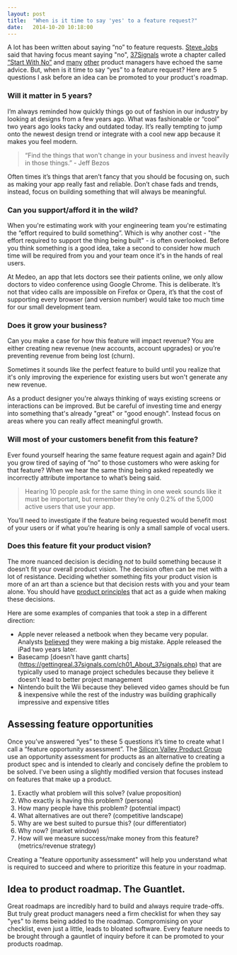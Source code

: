 ```yaml
---
layout: post
title:  "When is it time to say 'yes' to a feature request?"
date:   2014-10-20 10:18:00
---
```


A lot has been written about saying “no” to feature requests. [Steve Jobs](https://www.youtube.com/watch?v=H8eP99neOVs) said that having focus meant saying "no", [37Signals](http://www.37signals.com) wrote a chapter called [“Start With No”](https://gettingreal.37signals.com/ch05_Start_With_No.php) and [many](http://blog.intercom.io/product-strategy-means-saying-no/) [other](https://www.prodpad.com/2014/05/saying-tough-love-product-managers/) product managers have echoed the same advice. But, when is it time to say “yes” to a feature request? Here are 5 questions I ask before an idea can be promoted to your product's roadmap.

### Will it matter in 5 years?

I’m always reminded how quickly things go out of fashion in our industry by looking at designs from a few years ago. What was fashionable or “cool” two years ago looks tacky and outdated today. It’s really tempting to jump onto the newest design trend or integrate with a cool new app because it makes you feel modern.

> “Find the things that won't change in your business and invest heavily in those things.” - Jeff Bezos

Often times it’s things that aren’t fancy that you should be focusing on, such as making your app really fast and reliable. Don’t chase fads and trends, instead, focus on building something that will always be meaningful.

### Can you support/afford it in the wild?

When you're estimating work with your engineering team you're estimating the “effort required to build something”. Which is why another cost - "the effort required to support the thing being built" -  is often overlooked. Before you think something is a good idea, take a second to consider how much time will be required from you and your team once it's in the hands of real users.

At Medeo, an app that lets doctors see their patients online, we only allow doctors to video conference using Google Chrome. This is deliberate. It’s not that video calls are impossible on Firefox or Opera, it’s that the cost of supporting every browser (and version number) would take too much time for our small development team.

### Does it grow your business?

Can you make a case for how this feature will impact revenue? You are either creating new revenue (new accounts, account upgrades) or you’re preventing revenue from being lost (churn).

Sometimes it sounds like the perfect feature to build until you realize that it's only improving the experience for existing users but won't generate any new revenue.

As a product designer you're always thinking of ways existing screens or interactions can be improved. But be careful of investing time and energy into something that's already "great" or "good enough". Instead focus on areas where you can really affect meaningful growth.

### Will most of your customers benefit from this feature?

Ever found yourself hearing the same feature request again and again? Did you grow tired of saying of “no” to those customers who were asking for that feature? When we hear the same thing being asked repeatedly we incorrectly attribute importance to what’s being said.

> Hearing 10 people ask for the same thing in one week sounds like it must be important, but remember they’re only 0.2% of the 5,000 active users that use your app.

You’ll need to investigate if the feature being requested would benefit most of your users or if what you’re hearing is only a small sample of vocal users.

### Does this feature fit your product vision?

The more nuanced decision is deciding *not* to build something because it doesn’t fit your overall product vision. The decision often can be met with a lot of resistance. Deciding whether something fits your product vision is more of an art than a science but that decision rests with you and your team alone. You should have [product principles](/2014/09/16/product-principles.html) that act as a guide when making these decisions.

Here are some examples of companies that took a step in a different direction:

- Apple never released a netbook when they became very popular. Analysts [believed](http://www.wired.com/2009/01/apple-still-thi/) they were making a big mistake. Apple released the iPad two years later.
- Basecamp [doesn’t have gantt charts] (https://gettingreal.37signals.com/ch01_About_37signals.php) that are typically used to manage project schedules because they believe it doesn’t lead to better project management
- Nintendo built the Wii because they believed video games should be fun & inexpensive while the rest of the industry was building graphically impressive and expensive titles

## Assessing feature opportunities

Once you’ve answered “yes” to these 5 questions it’s time to create what I call a “feature opportunity assessment”. The [Silicon Valley Product Group](http://www.svproduct.com/) use an opportunity assessment for products as an alternative to creating a product spec and is intended to clearly and concisely define the problem to be solved. I've been using a slightly modified version that focuses instead on features that make up a product.

1. Exactly what problem will this solve? (value proposition)
2. Who exactly is having this problem? (persona)
3. How many people have this problem? (potential impact)
4. What alternatives are out there? (competitive landscape)
5. Why are we best suited to pursue this? (our differentiator)
6. Why now? (market window)
8. How will we measure success/make money from this feature? (metrics/revenue strategy)

Creating a "feature opportunity assessment" will help you understand what is required to succeed and where to prioritize this feature in your roadmap.

## Idea to product roadmap. The Guantlet.

Great roadmaps are incredibly hard to build and always require trade-offs. But truly great product managers need a firm checklist for when they say "yes" to items being added to the roadmap. Compromising on your checklist, even just a little, leads to bloated software. Every feature needs to be brought through a gauntlet of inquiry before it can be promoted to your products roadmap.

